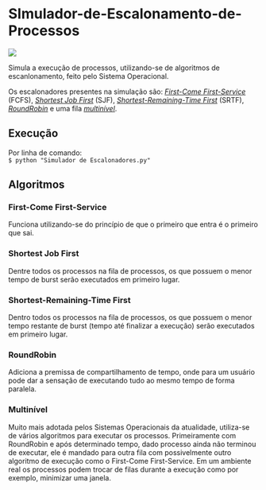 # SImulador-de-Escalonamento-de-Processos

<img src="https://img.shields.io/pypi/pyversions/Django.svg" />

<p>Simula a execução de processos, utilizando-se de algoritmos de escanlonamento, feito pelo Sistema Operacional.</p>
<p>Os escalonadores presentes na simulação são: <a href="#first-come-first-service"><i>First-Come First-Service</i></a> (FCFS),
<a href="#shortest-job-first"><i>Shortest Job First</i></a> (SJF),
<a href="#shortest-remaining-time-first"><i>Shortest-Remaining-Time First</i></a> (SRTF), <a href="#roundrobin"><i>RoundRobin</i></a>
e uma fila <a href="#multinível"><i>multinível</i></a>.</p>

<h2>Execução</h2>
Por linha de comando:</br>
<code>$ python "Simulador de Escalonadores.py"</code>

<h2>Algoritmos</h2>
<h3>First-Come First-Service</h3>
<p>Funciona utilizando-se do princípio de que o primeiro que entra é o primeiro que sai.</p>
<h3>Shortest Job First</h3>
<p>Dentre todos os processos na fila de processos, os que possuem o menor tempo de burst serão executados em primeiro lugar.</p>
<h3>Shortest-Remaining-Time First</h3>
<p>Dentro todos os processos na fila de processos, os que possuem o menor tempo restante de burst (tempo até finalizar a execução) serão executados em primeiro lugar.</p>
<h3>RoundRobin</h3>
<p>Adiciona a premissa de compartilhamento de tempo, onde para um usuário pode dar a sensação de executando tudo ao mesmo tempo de forma paralela.</p>
<h3>Multinível</h3>
<p>Muito mais adotada pelos Sistemas Operacionais da atualidade, utiliza-se de vários algoritmos para executar os processos.
 Primeiramente com RoundRobin e após determinado tempo, dado processo ainda não terminou de executar, ele é mandado para outra fila
 com possivelmente outro algoritmo de execução como o First-Come First-Service. Em um ambiente real os processos podem trocar de
 filas durante a execução como por exemplo, minimizar uma janela.</p>

